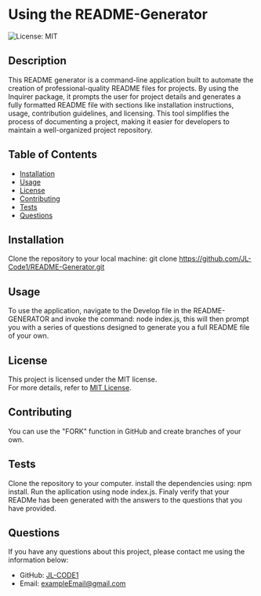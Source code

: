 # Using the README-Generator

![License: MIT](https://img.shields.io/badge/License-MIT-yellow.svg)

## Description
This README generator is a command-line application built to automate the creation of professional-quality README files for projects. By using the Inquirer package, it prompts the user for project details and generates a fully formatted README file with sections like installation instructions, usage, contribution guidelines, and licensing. This tool simplifies the process of documenting a project, making it easier for developers to maintain a well-organized project repository.

## Table of Contents
- [Installation](#installation)
- [Usage](#usage)
- [License](#license)
- [Contributing](#contributing)
- [Tests](#tests)
- [Questions](#questions)

## Installation
Clone the repository to your local machine: git clone https://github.com/JL-Code1/README-Generator.git

## Usage
To use the application, navigate to the Develop file in the README-GENERATOR and invoke the command: node index.js, this will then prompt you with a series of questions designed to generate you a full README file of your own.


## License
This project is licensed under the MIT license.  
For more details, refer to [MIT License](https://opensource.org/licenses/MIT).
    

## Contributing
You can use the "FORK" function in GitHub and create branches of your own. 

## Tests
Clone the repository to your computer. install the dependencies using: npm install. Run the apllication using node index.js. Finaly verify that your READMe has been generated with the answers to the questions that you have provided.

## Questions
If you have any questions about this project, please contact me using the information below:
- GitHub: [JL-CODE1](https://github.com/JL-CODE1)
- Email: [exampleEmail@gmail.com](mailto:exampleEmail@gmail.com)
